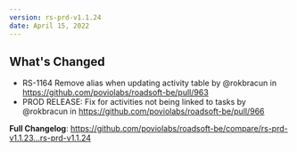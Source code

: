 ```yaml
---
version: rs-prd-v1.1.24
date: April 15, 2022
---
```


## What's Changed
* RS-1164 Remove alias when updating activity table by @rokbracun in https://github.com/poviolabs/roadsoft-be/pull/963
* PROD RELEASE: Fix for activities not being linked to tasks by @rokbracun in https://github.com/poviolabs/roadsoft-be/pull/966


**Full Changelog**: https://github.com/poviolabs/roadsoft-be/compare/rs-prd-v1.1.23...rs-prd-v1.1.24